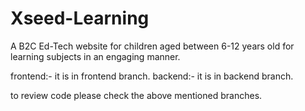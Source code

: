# Xseed-Learning
A B2C Ed-Tech website for children aged between 6-12 years old for learning subjects in an engaging manner.

frontend:- it is in frontend branch.
backend:- it is in backend branch.


to review code please check the above mentioned branches.
